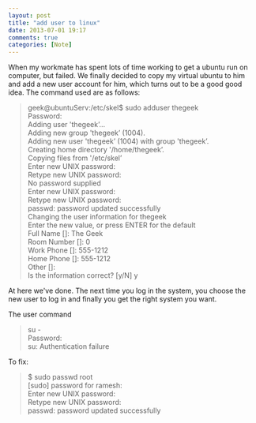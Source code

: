 ```yaml
---
layout: post
title: "add user to linux"
date: 2013-07-01 19:17
comments: true
categories: [Note]
---
```


When my workmate has spent lots of time working to get a ubuntu run on computer, but failed. We finally decided to copy my virtual ubuntu to him and add a new user account for him, which turns out to be a good good idea.
The command used are as follows:

>geek@ubuntuServ:/etc/skel$ sudo adduser thegeek    
>Password:                                          
>Adding user 'thegeek’…                             
>Adding new group 'thegeek’ (1004).                 
>Adding new user 'thegeek’ (1004) with group 'thegeek’.    
>Creating home directory '/home/thegeek’.                  
>Copying files from '/etc/skel’                            
>Enter new UNIX password:                                  
>Retype new UNIX password:                                 
>No password supplied                                      
>Enter new UNIX password:                                  
>Retype new UNIX password:                                 
>passwd: password updated successfully                     
>Changing the user information for thegeek                 
>Enter the new value, or press ENTER for the default       
>Full Name []: The Geek                                    
>Room Number []: 0                                         
>Work Phone []: 555-1212                                   
>Home Phone []: 555-1212                                   
>Other []:                                                 
>Is the information correct? [y/N] y                       

At here we've done. The next time you log in the system, you choose the new user to log in and finally you get the right system you want.

The user command 
>su -    
>Password:    
>su: Authentication failure    

To fix:   
>$ sudo passwd root    
>[sudo] password for ramesh:   
>Enter new UNIX password:    
>Retype new UNIX password:   
>passwd: password updated successfully    
